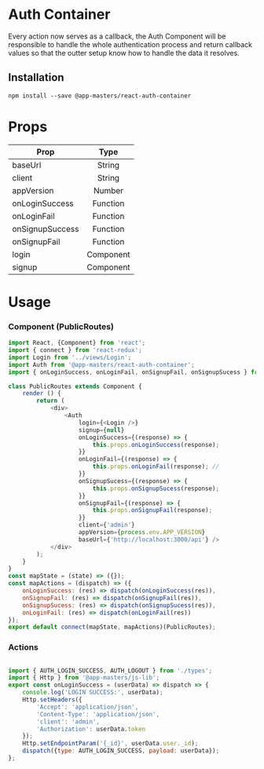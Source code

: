 # Auth Container
Every action now serves as a callback, the Auth Component will be responsible to handle the whole authentication process and return callback values so that the outter setup know how to handle the data it resolves.
## Installation

````
npm install --save @app-masters/react-auth-container
````

# Props

| Prop           |   Type   |
|----------------|:--------:|
| baseUrl        |  String  |
| client         |  String  |
| appVersion     |  Number  |
| onLoginSuccess | Function |
| onLoginFail    | Function |
| onSignupSuccess| Function |
| onSignupFail   | Function |
| login          | Component|
| signup         | Component|


# Usage 

### Component (PublicRoutes)
```javascript
import React, {Component} from 'react';
import { connect } from 'react-redux';
import Login from '../views/Login';
import Auth from '@app-masters/react-auth-container';
import { onLoginSuccess, onLoginFail, onSignupFail, onSignupSucess } from '../actions/authActions';

class PublicRoutes extends Component {
    render () {
        return (
            <div>
                <Auth
                    login={<Login />}
                    signup={null}
                    onLoginSuccess={(response) => {
                        this.props.onLoginSuccess(response);
                    }}
                    onLoginFail={(response) => {
                        this.props.onLoginFail(response); //
                    }}
                    onSignupSucess={(response) => {
                        this.props.onSignupSucess(response);
                    }}
                    onSignupFail={(response) => {
                        this.props.onSignupFail(response);
                    }}
                    client={'admin'}
                    appVersion={process.env.APP_VERSION}
                    baseUrl={'http://localhost:3000/api'} />
            </div>
        );
    }
}
const mapState = (state) => ({});
const mapActions = (dispatch) => ({
    onLoginSuccess: (res) => dispatch(onLoginSuccess(res)),
    onSignupFail: (res) => dispatch(onSignupFail(res)),
    onSignupSucess: (res) => dispatch(onSignupSucess(res)),
    onLoginFail: (res) => dispatch(onLoginFail(res))
});
export default connect(mapState, mapActions)(PublicRoutes);


```

### Actions
```javascript

import { AUTH_LOGIN_SUCCESS, AUTH_LOGOUT } from './types';
import { Http } from '@app-masters/js-lib';
export const onLoginSuccess = (userData) => dispatch => {
    console.log('LOGIN SUCCESS:', userData);
    Http.setHeaders({
        'Accept': 'application/json',
        'Content-Type': 'application/json',
        'client': 'admin',
        'Authorization': userData.token
    });
    Http.setEndpointParam('{_id}', userData.user._id);
    dispatch({type: AUTH_LOGIN_SUCCESS, payload: userData});
};


```
